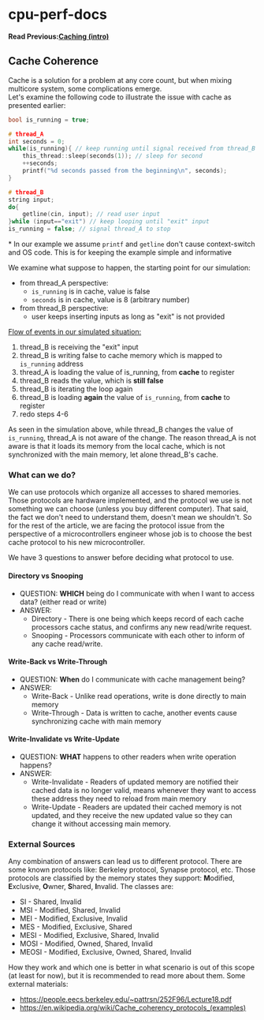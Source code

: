 # cpu-perf-docs
**Read Previous:[Caching (intro)](./cache-intro.md)**
## Cache Coherence
Cache is a solution for a problem at any core count, but when mixing multicore system, some complications emerge.\
Let's examine the following code to illustrate the issue with cache as presented earlier:
``` c++
bool is_running = true;

# thread_A
int seconds = 0;
while(is_running){ // keep running until signal received from thread_B
    this_thread::sleep(seconds(1)); // sleep for second
    ++seconds;
    printf("%d seconds passed from the beginning\n", seconds);
}

# thread_B
string input;
do{
    getline(cin, input); // read user input
}while (input=="exit") // keep looping until "exit" input
is_running = false; // signal thread_A to stop
```
\* In our example we assume `printf` and `getline` don't cause context-switch and OS code. This is for keeping the example simple and informative

We examine what suppose to happen, the starting point for our simulation:
* from thread_A perspective:
  * `is_running` is in cache, value is false
  * `seconds` is in cache, value is 8 (arbitrary number)
* from thread_B perspective:
  * user keeps inserting inputs as long as "exit" is not provided

<ins>Flow of events in our simulated situation:</ind>
1. thread_B is receiving the "exit" input
2. thread_B is writing false to cache memory which is mapped to `is_running` address
3. thread_A is loading the value of is_running, from **cache** to register
4. thread_B reads the value, which is **still false** 
5. thread_B is iterating the loop again
6. thread_B is loading **again** the value of `is_running`, from **cache** to register
7. redo steps 4-6

As seen in the simulation above, while thread_B changes the value of `is_running`, thread_A is not aware of the change. The reason thread_A is not aware is that it loads its memory from the local cache, which is not synchronized with the main memory, let alone thread_B's cache.

### What can we do?
We can use protocols which organize all accesses to shared memories. Those protocols are hardware implemented, and the protocol we use is not something we can choose (unless you buy different computer). That said, the fact we don't need to understand them, doesn't mean we shouldn't. So for the rest of the article, we are facing the protocol issue from the perspective of a microcontrollers engineer whose job is to choose the best cache protocol to his new microcontroller.

We have 3 questions to answer before deciding what protocol to use.

#### Directory vs Snooping
* QUESTION: **WHICH** being do I communicate with when I want to access data? (either read or write)
* ANSWER:
  * Directory - There is one being which keeps record of each cache processors cache status, and confirms any new read/write request.
  * Snooping - Processors communicate with each other to inform of any cache read/write.

#### Write-Back vs Write-Through
* QUESTION: **When** do I communicate with cache management being?
* ANSWER:
  * Write-Back - Unlike read operations, write is done directly to main memory
  * Write-Through - Data is written to cache, another events cause synchronizing cache with main memory

#### Write-Invalidate vs Write-Update
* QUESTION: **WHAT** happens to other readers when write operation happens?
* ANSWER:
  * Write-Invalidate - Readers of updated memory are notified their cached data is no longer valid, means whenever they want to access these address they need to reload from main memory
  * Write-Update - Readers are updated their cached memory is not updated, and they receive the new updated value so they can change it without accessing main memory.

### External Sources
Any combination of answers can lead us to different protocol. There are some known protocols like: Berkeley protocol, Synapse protocol, etc.
Those protocols are classified by the memory states they support: **M**odified, **E**xclusive, **O**wner, **S**hared, **I**nvalid. The classes are:
* SI - Shared, Invalid
* MSI - Modified, Shared, Invalid
* MEI - Modified, Exclusive, Invalid
* MES - Modified, Exclusive, Shared
* MESI - Modified, Exclusive, Shared, Invalid
* MOSI - Modified, Owned, Shared, Invalid
* MEOSI - Modified, Exclusive, Owned, Shared, Invalid

How they work and which one is better in what scenario is out of this scope (at least for now), but it is recommended to read more about them.
Some external materials:
* https://people.eecs.berkeley.edu/~pattrsn/252F96/Lecture18.pdf
* https://en.wikipedia.org/wiki/Cache_coherency_protocols_(examples)
